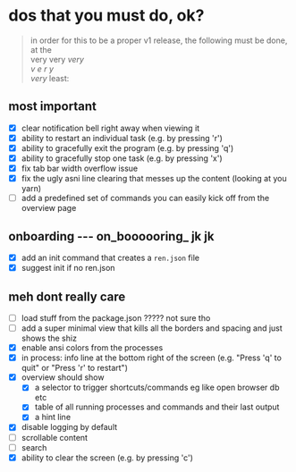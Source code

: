 # dos that you must do, ok?
> in order for this to be a proper v1 release, the following must be done, at the   
> very very _very_    
> _v e r y_   
> *very* least:

## most important
- [x] clear notification bell right away when viewing it
- [x] ability to restart an individual task (e.g. by pressing 'r')
- [x] ability to gracefully exit the program (e.g. by pressing 'q')
- [x] ability to gracefully stop one task (e.g. by pressing 'x')
- [x] fix tab bar width overflow issue
- [x] fix the ugly asni line clearing that messes up the content (looking at you yarn)
- [ ] add a predefined set of commands you can easily kick off from the overview page

## onboarding --- on_boooooring_ jk jk
- [x] add an init command that creates a `ren.json` file
- [x] suggest init if no ren.json

## meh dont really care
- [ ] load stuff from the package.json ????? not sure tho
- [ ] add a super minimal view that kills all the borders and spacing and just shows the shiz
- [x] enable ansi colors from the processes 
- [x] in process: info line at the bottom right of the screen (e.g. "Press 'q' to quit" or "Press 'r' to restart")
- [x] overview should show
  - [x] a selector to trigger shortcuts/commands eg like open browser db etc
  - [x] table of all running processes and commands and their last output
  - [x] a hint line
- [x] disable logging by default
- [ ] scrollable content
- [ ] search
- [x] ability to clear the screen (e.g. by pressing 'c')